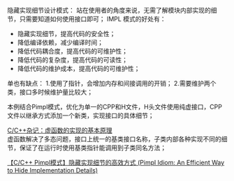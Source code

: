 隐藏实现细节设计模式： 站在使用者的角度来说，无需了解模块内部实现的细节，只需要知道如何使用接口即可；
IMPL 模式的好处有：
* 隐藏实现细节，提高代码的安全性；
* 降低编译依赖，减少编译时间；
* 降低代码耦合度，提高代码的可维护性；
* 降低代码的复杂度，提高代码的可读性；
* 降低代码的维护成本，提高代码的可维护性；

单也有缺点：
1.使用了指针，会增加内存和间接调用的开销；
2.需要维护两个类，接口多时候维护量比较大；

本例结合Pimpl模式，优化为单一的CPP和H文件，H头文件使用纯虚接口，CPP文件以继承方式添加一个新类，实现接口的具体细节；


[C/C++杂记：虚函数的实现的基本原理](https://www.cnblogs.com/malecrab/p/5572730.html)   
虚函数解决了多态问题，接口上统一的基类接口名称，子类内部各种实现不同的细节，保证了在运行时使用基类指针能调用到子类同名方法；

[【C/C++ Pimpl模式】隐藏实现细节的高效方式 (Pimpl Idiom: An Efficient Way to Hide Implementation Details)](https://developer.aliyun.com/article/1468136)

